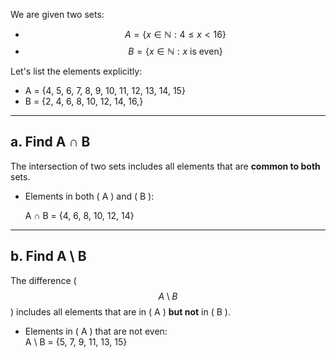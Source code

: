 
We are given two sets:

- $$ A = \{x \in \mathbb{N} : 4 \leq x < 16\} $$
- $$ B = \{x \in \mathbb{N} : x \text{ is even}\} $$

Let's list the elements explicitly:

-  A = {4, 5, 6, 7, 8, 9, 10, 11, 12, 13, 14, 15} 
-  B = {2, 4, 6, 8, 10, 12, 14, 16,} 

---

## a. Find  A ∩ B 

The intersection of two sets includes all elements that are **common to both** sets.

- Elements in both \( A \) and \( B \):  
  
  A ∩ B = \{4, 6, 8, 10, 12, 14\}
  

---

## b. Find  A \ B  

The difference \( $$A \setminus B$$ \) includes all elements that are in \( A \) **but not** in \( B \). 

- Elements in \( A \) that are not even:  
   A \ B = \{5, 7, 9, 11, 13, 15\}

